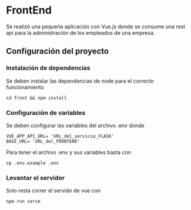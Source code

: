 # FrontEnd

Se realizó una pequeña aplicación con Vue.js donde se consume una rest api para la administración de los empleados de una empresa. 

## Configuración del proyecto
### Instalación de dependencias
Se deben instalar las dependencias de node para el correcto funcionamiento
``` shell
cd front && npm install
```
### Configuración de variables
Se deben configurar las variables del archivo .env donde 

```
VUE_APP_API_URL= 'URL_del_servicio_FLASK'
BASE_URL= 'URL_del_FRONTEND'
```

Para tener el archivo .env y sus variables basta con 

```shell
cp .env.example .env
```

### Levantar el servidor

Solo resta correr el servido de vue con

```shell
npm run serve
```


